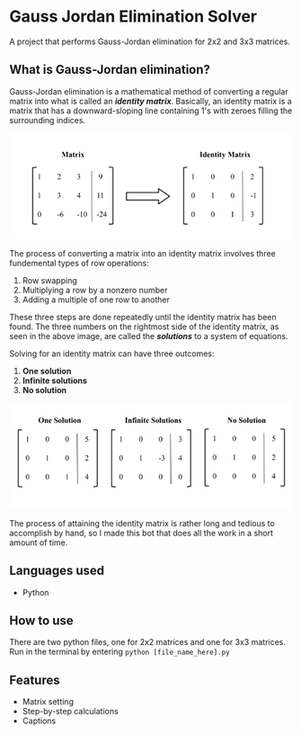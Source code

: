 # Gauss Jordan Elimination Solver
A project that performs Gauss-Jordan elimination for 2x2 and 3x3 matrices.

## What is Gauss-Jordan elimination?
Gauss-Jordan elimination is a mathematical method of converting a regular matrix into what is called an ***identity matrix***. Basically, an identity matrix is a matrix that has a downward-sloping line containing 1's with zeroes filling the surrounding indices.

<img src="https://github.com/KennethOnuorah/Gauss-Jordan-Elimination-Solver/blob/main/src/images/img1.png" width="516" height="189"/>

The process of converting a matrix into an identity matrix involves three fundemental types of row operations:
1. Row swapping
2. Multiplying a row by a nonzero number
3. Adding a multiple of one row to another

These three steps are done repeatedly until the identity matrix has been found. The three numbers on the rightmost side of the identity matrix, as seen in the above image, are called the ***solutions*** to a system of equations. 

Solving for an identity matrix can have three outcomes:
1. **One solution**
2. **Infinite solutions**
3. **No solution**

<img src="https://github.com/KennethOnuorah/Gauss-Jordan-Elimination-Solver/blob/main/src/images/img2.png" width="516" height="189"/>

The process of attaining the identity matrix is rather long and tedious to accomplish by hand, so I made this bot that does all the work in a short amount of time.

## Languages used
* Python

## How to use
There are two python files, one for 2x2 matrices and one for 3x3 matrices. Run in the terminal by entering `python [file_name_here].py`

## Features
* Matrix setting
* Step-by-step calculations
* Captions
